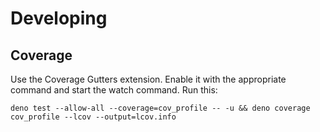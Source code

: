 # Developing

## Coverage

Use the Coverage Gutters extension. Enable it with the appropriate command and start the watch command. Run this:

```
deno test --allow-all --coverage=cov_profile -- -u && deno coverage cov_profile --lcov --output=lcov.info
```